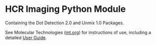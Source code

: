 # HCR Imaging Python Module

Containing the Dot Detection 2.0 and Unmix 1.0 Packages.

See Molecular Technologies ([mt.org](https://www.moleculartechnologies.org/)) for instructions of use, including a detailed [User Guide](https://www.moleculartechnologies.org/).
